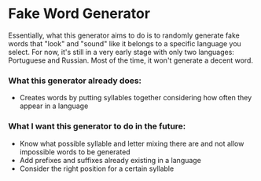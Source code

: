 # Fake Word Generator
Essentially, what this generator aims to do is to randomly generate fake words that "look" and "sound" like it belongs to a specific language you select.
For now, it's still in a very early stage with only two languages: Portuguese and Russian. Most of the time, it won't generate a decent word.

### What this generator already does:
  * Creates words by putting syllables together considering how often they appear in a language

### What I want this generator to do in the future:
  * Know what possible syllable and letter mixing there are and not allow impossible words to be generated
  * Add prefixes and suffixes already existing in a language
  * Consider the right position for a certain syllable
